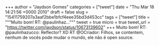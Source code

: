 
+++
author = "Jaydson Gomes"
categories = ["tweet"]
date = "Thu Mar 18 14:21:56 +0000 2010"
draft = false
slug = "15411759207a3aaf2bbe1bfcf4eee35bd3d453cc"
tags = ["tweet"]
title = """Muito bom! RT: @paulinhaz..."""
tweet = true
micro = true
tweet_url = "https://twitter.com/jaydson/status/10673139602"
+++
Muito bom! RT: @paulinhazucco: Reflector? XD RT @OCriador: Filhos, se contentem, nenhum de vocês pode mudar o mundo, ele não é open source.
